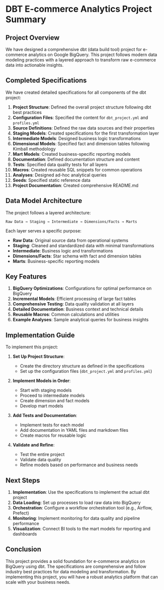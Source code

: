 # DBT E-commerce Analytics Project Summary

## Project Overview

We have designed a comprehensive dbt (data build tool) project for e-commerce analytics on Google BigQuery. This project follows modern data modeling practices with a layered approach to transform raw e-commerce data into actionable insights.

## Completed Specifications

We have created detailed specifications for all components of the dbt project:

1. **Project Structure**: Defined the overall project structure following dbt best practices
2. **Configuration Files**: Specified the content for `dbt_project.yml` and `profiles.yml`
3. **Source Definitions**: Defined the raw data sources and their properties
4. **Staging Models**: Created specifications for the first transformation layer
5. **Intermediate Models**: Designed business logic transformations
6. **Dimensional Models**: Specified fact and dimension tables following Kimball methodology
7. **Mart Models**: Created business-specific reporting models
8. **Documentation**: Defined documentation structure and content
9. **Tests**: Specified data quality tests for all layers
10. **Macros**: Created reusable SQL snippets for common operations
11. **Analyses**: Designed ad-hoc analytical queries
12. **Seeds**: Specified static reference data
13. **Project Documentation**: Created comprehensive README.md

## Data Model Architecture

The project follows a layered architecture:

```
Raw Data → Staging → Intermediate → Dimensions/Facts → Marts
```

Each layer serves a specific purpose:

- **Raw Data**: Original source data from operational systems
- **Staging**: Cleaned and standardized data with minimal transformations
- **Intermediate**: Business logic and transformations
- **Dimensions/Facts**: Star schema with fact and dimension tables
- **Marts**: Business-specific reporting models

## Key Features

1. **BigQuery Optimizations**: Configurations for optimal performance on BigQuery
2. **Incremental Models**: Efficient processing of large fact tables
3. **Comprehensive Testing**: Data quality validation at all layers
4. **Detailed Documentation**: Business context and technical details
5. **Reusable Macros**: Common calculations and utilities
6. **Example Analyses**: Sample analytical queries for business insights

## Implementation Guide

To implement this project:

1. **Set Up Project Structure**:
   - Create the directory structure as defined in the specifications
   - Set up the configuration files (`dbt_project.yml` and `profiles.yml`)

2. **Implement Models in Order**:
   - Start with staging models
   - Proceed to intermediate models
   - Create dimension and fact models
   - Develop mart models

3. **Add Tests and Documentation**:
   - Implement tests for each model
   - Add documentation in YAML files and markdown files
   - Create macros for reusable logic

4. **Validate and Refine**:
   - Test the entire project
   - Validate data quality
   - Refine models based on performance and business needs

## Next Steps

1. **Implementation**: Use the specifications to implement the actual dbt project
2. **Data Loading**: Set up processes to load raw data into BigQuery
3. **Orchestration**: Configure a workflow orchestration tool (e.g., Airflow, Prefect)
4. **Monitoring**: Implement monitoring for data quality and pipeline performance
5. **Visualization**: Connect BI tools to the mart models for reporting and dashboards

## Conclusion

This project provides a solid foundation for e-commerce analytics on BigQuery using dbt. The specifications are comprehensive and follow industry best practices for data modeling and transformation. By implementing this project, you will have a robust analytics platform that can scale with your business needs.